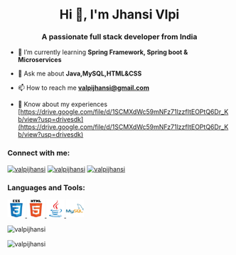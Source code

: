 <h1 align="center">Hi 👋, I'm Jhansi Vlpi</h1>
<h3 align="center">A passionate full stack developer from India</h3>

- 🌱 I’m currently learning **Spring Framework, Spring boot & Microservices**

- 💬 Ask me about **Java,MySQL,HTML&CSS**

- 📫 How to reach me **valpijhansi@gmail.com**

- 📄 Know about my experiences [https://drive.google.com/file/d/1SCMXdWc59mNFz71lzzfItEOPtQ6Dr_Kb/view?usp=drivesdk](https://drive.google.com/file/d/1SCMXdWc59mNFz71lzzfItEOPtQ6Dr_Kb/view?usp=drivesdk)

<h3 align="left">Connect with me:</h3>
<p align="left">
<a href="https://linkedin.com/in/valpijhansi" target="blank"><img align="center" src="https://raw.githubusercontent.com/rahuldkjain/github-profile-readme-generator/master/src/images/icons/Social/linked-in-alt.svg" alt="valpijhansi" height="30" width="40" /></a>
<a href="https://www.codechef.com/users/valpijhansi" target="blank"><img align="center" src="https://cdn.jsdelivr.net/npm/simple-icons@3.1.0/icons/codechef.svg" alt="valpijhansi" height="30" width="40" /></a>
<a href="https://www.hackerrank.com/valpijhansi" target="blank"><img align="center" src="https://raw.githubusercontent.com/rahuldkjain/github-profile-readme-generator/master/src/images/icons/Social/hackerrank.svg" alt="valpijhansi" height="30" width="40" /></a>
</p>

<h3 align="left">Languages and Tools:</h3>
<p align="left"> <a href="https://www.w3schools.com/css/" target="_blank" rel="noreferrer"> <img src="https://raw.githubusercontent.com/devicons/devicon/master/icons/css3/css3-original-wordmark.svg" alt="css3" width="40" height="40"/> </a> <a href="https://www.w3.org/html/" target="_blank" rel="noreferrer"> <img src="https://raw.githubusercontent.com/devicons/devicon/master/icons/html5/html5-original-wordmark.svg" alt="html5" width="40" height="40"/> </a> <a href="https://www.java.com" target="_blank" rel="noreferrer"> <img src="https://raw.githubusercontent.com/devicons/devicon/master/icons/java/java-original.svg" alt="java" width="40" height="40"/> </a> <a href="https://www.mysql.com/" target="_blank" rel="noreferrer"> <img src="https://raw.githubusercontent.com/devicons/devicon/master/icons/mysql/mysql-original-wordmark.svg" alt="mysql" width="40" height="40"/> </a> </p>

<p><img align="center" src="https://github-readme-stats.vercel.app/api/top-langs?username=valpijhansi&show_icons=true&locale=en&layout=compact" alt="valpijhansi" /></p>

<p><img align="center" src="https://github-readme-streak-stats.herokuapp.com/?user=valpijhansi&" alt="valpijhansi" /></p>

